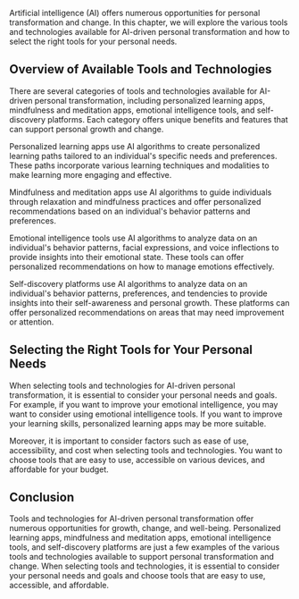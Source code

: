 
Artificial intelligence (AI) offers numerous opportunities for personal transformation and change. In this chapter, we will explore the various tools and technologies available for AI-driven personal transformation and how to select the right tools for your personal needs.

Overview of Available Tools and Technologies
--------------------------------------------

There are several categories of tools and technologies available for AI-driven personal transformation, including personalized learning apps, mindfulness and meditation apps, emotional intelligence tools, and self-discovery platforms. Each category offers unique benefits and features that can support personal growth and change.

Personalized learning apps use AI algorithms to create personalized learning paths tailored to an individual's specific needs and preferences. These paths incorporate various learning techniques and modalities to make learning more engaging and effective.

Mindfulness and meditation apps use AI algorithms to guide individuals through relaxation and mindfulness practices and offer personalized recommendations based on an individual's behavior patterns and preferences.

Emotional intelligence tools use AI algorithms to analyze data on an individual's behavior patterns, facial expressions, and voice inflections to provide insights into their emotional state. These tools can offer personalized recommendations on how to manage emotions effectively.

Self-discovery platforms use AI algorithms to analyze data on an individual's behavior patterns, preferences, and tendencies to provide insights into their self-awareness and personal growth. These platforms can offer personalized recommendations on areas that may need improvement or attention.

Selecting the Right Tools for Your Personal Needs
-------------------------------------------------

When selecting tools and technologies for AI-driven personal transformation, it is essential to consider your personal needs and goals. For example, if you want to improve your emotional intelligence, you may want to consider using emotional intelligence tools. If you want to improve your learning skills, personalized learning apps may be more suitable.

Moreover, it is important to consider factors such as ease of use, accessibility, and cost when selecting tools and technologies. You want to choose tools that are easy to use, accessible on various devices, and affordable for your budget.

Conclusion
----------

Tools and technologies for AI-driven personal transformation offer numerous opportunities for growth, change, and well-being. Personalized learning apps, mindfulness and meditation apps, emotional intelligence tools, and self-discovery platforms are just a few examples of the various tools and technologies available to support personal transformation and change. When selecting tools and technologies, it is essential to consider your personal needs and goals and choose tools that are easy to use, accessible, and affordable.
